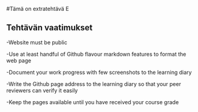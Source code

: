 #Tämä on extratehtävä E 

## Tehtävän vaatimukset
-Website must be public

-Use at least handful of Github flavour markdown features to format the web page

-Document your work progress with few screenshots to the learning diary

-Write the Github page address to the learning diary so that your peer reviewers can verify it easily

-Keep the pages available until you have received your course grade